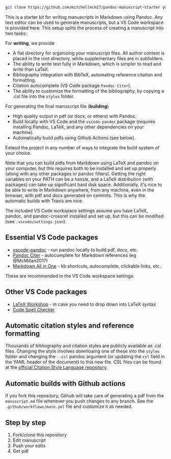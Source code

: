 ```sh
git clone https://github.com/mitchellmcm27/pandoc-manuscript-starter your-paper
```

This is a starter kit for writing manuscripts in Markdown using Pandoc. Any text editor can be used to generate manuscripts, but a VS Code workspace is provided here.
This setup splits the process of creating a manuscript into two tasks:

For **writing**, we provide
* A flat directory for organizing your manuscript files. All author content is placed in the root directory, while supplementary files are in subfolders.
* The ability to write text fully in Markdown, which is simpler to read and write than LaTeX.
* Bibliography integration with BibTeX, automating reference citation and formatting.
* Citation autocomplete (VS Code package `Pandoc Citer`).
* The ability to customize the formatting of the bibliography, by copying a .csl file into the `styles` folder.

For generating the final manuscript file (**building**)
* High quality output in pdf (or docx, or others) with Pandoc.
* Build locally with VS Code and the `vscode-pandoc` package (requires installing Pandoc, LaTeX, and any other dependencies on your machine).
* Automatically build pdfs using Github Actions (see below).

Extend the project in any number of ways to integrate the build system of your choice.

Note that you can build pdfs from Markdown using LaTeX and pandoc on your computer, but this requires both to be installed and set up properly (along with any other packages or pandoc filters). Getting the right variables on your PATH can be a hassle, and a LaTeX distribution (with packages) can take up significant hard disk space. Additionally, it's nice to be able to write in Markdown anywhere, from any machine, even in the browser, with pdf and docx generated on commits. This is why the automatic builds with Travis are nice.

The included VS Code workspace settings assume you have LaTeX, pandoc, and pandoc-crossref installed and set up, but this can be modified (see `.vscode/settings.json`).

## Essential VS Code packages

* [vscode-pandoc](https://marketplace.visualstudio.com/items?itemName=DougFinke.vscode-pandoc) - run pandoc locally to build pdf, docx, etc.
* [Pandoc Citer](https://marketplace.visualstudio.com/items?itemName=notZaki.pandocciter) - autocomplete for Markdown references (eg @McMillan2017)
* [Markdown All in One](https://marketplace.visualstudio.com/items?itemName=yzhang.markdown-all-in-one) - kb shortcuts, autocomplete, clickable links, etc.

These are recommended in the VS Code workspace settings.

## Other VS Code packages

* [LaTeX Workshop](https://marketplace.visualstudio.com/items?itemName=James-Yu.latex-workshop) - in case you need to drop down into LaTeX syntax
* [Code Spell Checker](https://marketplace.visualstudio.com/items?itemName=streetsidesoftware.code-spell-checker)

## Automatic citation styles and reference formatting

Thousands of bibliography and citation styles are publicly available as .csl files. Changing the style involves downloaing one of these into the `styles` folder and changing the `--csl` pandoc argument (or updating the `csl` field in the YAML header of the document) to this new file. CSL files can be found at the [official Citation Style Language repository](https://github.com/citation-style-language/styles).

## Automatic builds with Github actions

If you fork this repository, Github will take care of generating a pdf from the `manuscript.md` file whenever you push changes to any branch. See the `.github/workflows/main.yml` file and customize it as needed.

## Step by step

1. Fork/clone this repository
2. Edit manuscript
3. Push your edits
4. Get pdf
